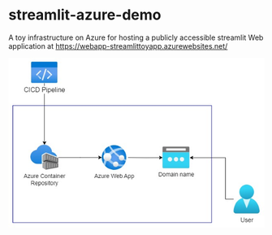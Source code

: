 # streamlit-azure-demo

A toy infrastructure on Azure for hosting a publicly accessible streamlit Web application at https://webapp-streamlittoyapp.azurewebsites.net/

![infra_web_app](infra_web_app.jpg)
